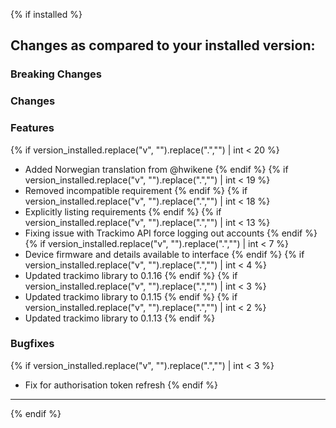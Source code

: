 {% if installed %}

## Changes as compared to your installed version:

### Breaking Changes

### Changes

### Features

{% if version_installed.replace("v", "").replace(".","") | int < 20  %}

- Added Norwegian translation from @hwikene
  {% endif %}
  {% if version_installed.replace("v", "").replace(".","") | int < 19  %}
- Removed incompatible requirement
  {% endif %}
  {% if version_installed.replace("v", "").replace(".","") | int < 18  %}
- Explicitly listing requirements
  {% endif %}
  {% if version_installed.replace("v", "").replace(".","") | int < 13  %}
- Fixing issue with Trackimo API force logging out accounts
  {% endif %}
  {% if version_installed.replace("v", "").replace(".","") | int < 7  %}
- Device firmware and details available to interface
  {% endif %}
  {% if version_installed.replace("v", "").replace(".","") | int < 4  %}
- Updated trackimo library to 0.1.16
  {% endif %}
  {% if version_installed.replace("v", "").replace(".","") | int < 3  %}
- Updated trackimo library to 0.1.15
  {% endif %}
  {% if version_installed.replace("v", "").replace(".","") | int < 2  %}
- Updated trackimo library to 0.1.13
  {% endif %}

### Bugfixes

{% if version_installed.replace("v", "").replace(".","") | int < 3  %}

- Fix for authorisation token refresh
  {% endif %}

---

{% endif %}

